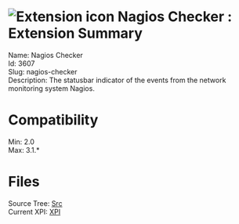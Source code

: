 # ![Extension icon](https://addons.thunderbird.net/static/img/addon-icons/default-64.png) Nagios Checker : Extension Summary

Name: Nagios Checker  
Id: 3607  
Slug: nagios-checker  
Description: The statusbar indicator of the events from the network monitoring system Nagios.
  

# Compatibility
Min: 2.0  
Max: 3.1.*  

# Files

Source Tree: [Src](C:/Dev/Thunderbird/ThunderKdB/xall/xOther/3607-nagios-checker/src)  
Current XPI: [XPI](C:/Dev/Thunderbird/ThunderKdB/xall/xOther/3607-nagios-checker/xpi)  



